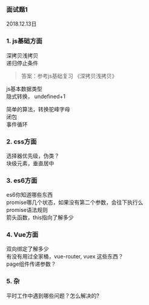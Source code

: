 
### 面试题1
2018.12.13日

### 1. js基础方面

深拷贝浅拷贝  
递归停止条件  
>答案：参考js基础复习 《深拷贝浅拷贝》

js基本数据类型  
隐式转换， undefined+1  

简单的算法，转换驼峰字母  
闭包  
事件循环  

### 2. css方面 
选择器优先级，伪类？  
块级元素，垂直居中  

### 3. es6方面

es6你知道哪些东西   
promise哪几个状态，如果没有第二个参数，会往下执行么  
promise语法规则  
箭头函数，this指向了解多少

### 4. Vue方面
双向绑定了解多少  
有没有用过全家桶，vue-router, vuex 这些东西？  
page组件传递参数？  

### 5. 杂
平时工作中遇到哪些问题？怎么解决的?



